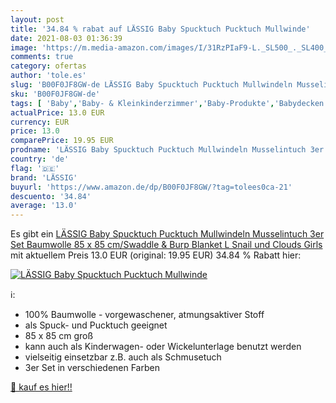 ```yaml
---
layout: post
title: '34.84 % rabat auf LÄSSIG Baby Spucktuch Pucktuch Mullwinde'
date: 2021-08-03 01:36:39
image: 'https://m.media-amazon.com/images/I/31RzPIaF9-L._SL500_._SL400_.jpg'
comments: true
category: ofertas
author: 'tole.es'
slug: 'B00F0JF8GW-de LÄSSIG Baby Spucktuch Pucktuch Mullwindeln Musselintuch...'
sku: 'B00F0JF8GW-de'
tags: [ 'Baby','Baby- & Kleinkinderzimmer','Baby-Produkte','Babydecken','Babydecken & Pucktücher','Bettausstattung für Baby- & Kleinkinderzimmer','lässig', ]
actualPrice: 13.0 EUR
currency: EUR
price: 13.0
comparePrice: 19.95 EUR
prodname: 'LÄSSIG Baby Spucktuch Pucktuch Mullwindeln Musselintuch 3er Set Baumwolle 85 x 85 cm/Swaddle & Burp Blanket L  Snail und Clouds Girls'
country: 'de'
flag: '🇩🇪'
brand: 'LÄSSIG'
buyurl: 'https://www.amazon.de/dp/B00F0JF8GW/?tag=tolees0ca-21'
descuento: '34.84'
average: '13.0'
---
```


Es gibt ein [LÄSSIG Baby Spucktuch Pucktuch Mullwindeln Musselintuch 3er Set Baumwolle 85 x 85 cm/Swaddle & Burp Blanket L  Snail und Clouds Girls](https://www.amazon.de/dp/B00F0JF8GW/?tag=tolees0ca-21) mit aktuellem Preis 13.0 EUR (original: 19.95 EUR) 34.84 % Rabatt hier:

[![LÄSSIG Baby Spucktuch Pucktuch Mullwinde](https://m.media-amazon.com/images/I/31RzPIaF9-L._SL500_._SL400_.jpg)](https://www.amazon.de/dp/B00F0JF8GW/?tag=tolees0ca-21)

ℹ️:

- 100% Baumwolle - vorgewaschener, atmungsaktiver Stoff
- als Spuck- und Pucktuch geeignet
- 85 x 85 cm groß
- kann auch als Kinderwagen- oder Wickelunterlage benutzt werden
- vielseitig einsetzbar z.B. auch als Schmusetuch
- 3er Set in verschiedenen Farben

[🛒 kauf es hier!!](https://www.amazon.de/dp/B00F0JF8GW/?tag=tolees0ca-21)
